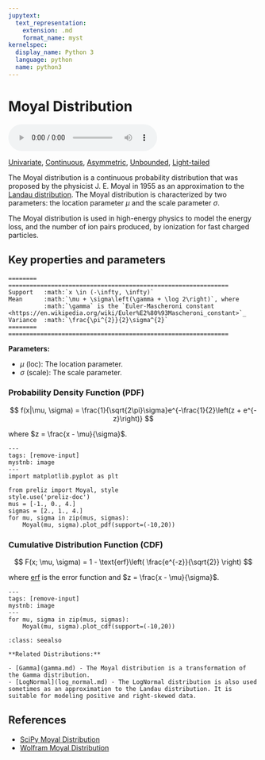 ```yaml
---
jupytext:
  text_representation:
    extension: .md
    format_name: myst
kernelspec:
  display_name: Python 3
  language: python
  name: python3
---
```

# Moyal Distribution

<audio controls> <source src="../../_static/moyal.mp3" type="audio/mpeg"> This browser cannot play the pronunciation audio file for this distribution. </audio>

[Univariate](../../gallery_tags.rst#univariate), [Continuous](../../gallery_tags.rst#continuous), [Asymmetric](../../gallery_tags.rst#asymmetric), [Unbounded](../../gallery_tags.rst#unbounded), [Light-tailed](../../gallery_tags.rst#light-tailed)

The Moyal distribution is a continuous probability distribution that was proposed by the physicist J. E. Moyal in 1955 as an approximation to the [Landau distribution](https://en.wikipedia.org/wiki/Landau_distribution). The Moyal distribution is characterized by two parameters: the location parameter $\mu$ and the scale parameter $\sigma$. 

The Moyal distribution is used in high-energy physics to model the energy loss, and the number of ion pairs produced, by ionization for fast charged particles.

## Key properties and parameters

```{eval-rst}
========  ==============================================================
Support   :math:`x \in (-\infty, \infty)`
Mean      :math:`\mu + \sigma\left(\gamma + \log 2\right)`, where
          :math:`\gamma` is the `Euler-Mascheroni constant <https://en.wikipedia.org/wiki/Euler%E2%80%93Mascheroni_constant>`_
Variance  :math:`\frac{\pi^{2}}{2}\sigma^{2}`
========  ==============================================================
```

**Parameters:**

- $\mu$ (loc): The location parameter.
- $\sigma$ (scale): The scale parameter.

### Probability Density Function (PDF)

$$
f(x|\mu, \sigma) = \frac{1}{\sqrt{2\pi}\sigma}e^{-\frac{1}{2}\left(z + e^{-z}\right)}
$$

where $z = \frac{x - \mu}{\sigma}$.

```{code-cell}
---
tags: [remove-input]
mystnb: image
---
import matplotlib.pyplot as plt

from preliz import Moyal, style
style.use('preliz-doc')
mus = [-1., 0., 4.]
sigmas = [2., 1., 4.]
for mu, sigma in zip(mus, sigmas):
    Moyal(mu, sigma).plot_pdf(support=(-10,20))
```

### Cumulative Distribution Function (CDF)

$$
F(x; \mu, \sigma) = 1 - \text{erf}\left( \frac{e^{-z}}{\sqrt{2}} \right)
$$

where [erf](https://en.wikipedia.org/wiki/Error_function) is the error function and $z = \frac{x - \mu}{\sigma}$.

```{code-cell}
---
tags: [remove-input]
mystnb: image
---
for mu, sigma in zip(mus, sigmas):
    Moyal(mu, sigma).plot_cdf(support=(-10,20))
```

```{seealso}
:class: seealso

**Related Distributions:**

- [Gamma](gamma.md) - The Moyal distribution is a transformation of the Gamma distribution.
- [LogNormal](log_normal.md) - The LogNormal distribution is also used sometimes as an approximation to the Landau distribution. It is suitable for modeling positive and right-skewed data.
```

## References

- [SciPy Moyal Distribution](https://docs.scipy.org/doc/scipy/reference/generated/scipy.stats.moyal.html)
- [Wolfram Moyal Distribution](https://reference.wolfram.com/language/ref/MoyalDistribution.html)